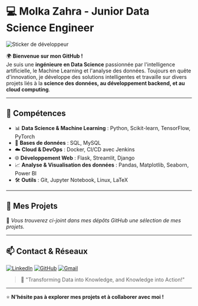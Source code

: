 # 💻 Molka Zahra - Junior Data Science Engineer 

![Sticker de développeur](https://media4.giphy.com/media/v1.Y2lkPTc5MGI3NjExNzk1ZGRsZXQwaWMwNTB3anNpaDBzdzdqMDRxOGZ1eWZnNG53eWV2aiZlcD12MV9pbnRlcm5hbF9naWZfYnlfaWQmY3Q9cw/xYPdnwsRPZDhCxXvOi/giphy.gif)

🌍 **Bienvenue sur mon GitHub !**  
Je suis une **ingénieure en Data Science** passionnée par l'intelligence artificielle, le Machine Learning et l'analyse des données. Toujours en quête d'innovation, je développe des solutions intelligentes et travaille sur divers projets liés à la **science des données, au développement backend, et au cloud computing**.

---

## 🚀 **Compétences**
- 📊 **Data Science & Machine Learning** : Python, Scikit-learn, TensorFlow, PyTorch  
- 💾 **Bases de données** : SQL, MySQL  
- ☁️ **Cloud & DevOps** : Docker, CI/CD avec Jenkins  
- 🌐 **Développement Web** : Flask, Streamlit, Django  
- 📈 **Analyse & Visualisation des données** : Pandas, Matplotlib, Seaborn, Power BI  
- 🛠️ **Outils** : Git, Jupyter Notebook, Linux, LaTeX  

---

## 📌 **Mes Projets**
📂 *Vous trouverez ci-joint dans mes dépôts GitHub une sélection de mes projets.*  

---

## 📫 **Contact & Réseaux**
[![LinkedIn](https://img.shields.io/badge/LinkedIn-%230077B5.svg?&style=for-the-badge&logo=linkedin&logoColor=white)](https://www.linkedin.com/in/molka-zahra-9433472a0/)
[![GitHub](https://img.shields.io/badge/GitHub-100000?style=for-the-badge&logo=github&logoColor=white)](https://github.com/MolkaZahra)
[![Gmail](https://img.shields.io/badge/Gmail-D14836?style=for-the-badge&logo=gmail&logoColor=white)](molka.zahra@esprit.tn)


> 🚀 "Transforming Data into Knowledge, and Knowledge into Action!"

---

⭐️ **N'hésite pas à explorer mes projets et à collaborer avec moi !**  
